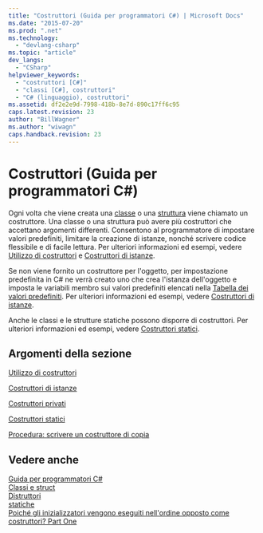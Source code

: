 ```yaml
---
title: "Costruttori (Guida per programmatori C#) | Microsoft Docs"
ms.date: "2015-07-20"
ms.prod: ".net"
ms.technology: 
  - "devlang-csharp"
ms.topic: "article"
dev_langs: 
  - "CSharp"
helpviewer_keywords: 
  - "costruttori [C#]"
  - "classi [C#], costruttori"
  - "C# (linguaggio), costruttori"
ms.assetid: df2e2e9d-7998-418b-8e7d-890c17ff6c95
caps.latest.revision: 23
author: "BillWagner"
ms.author: "wiwagn"
caps.handback.revision: 23
---
```

# Costruttori (Guida per programmatori C#)
Ogni volta che viene creata una [classe](../../../csharp/language-reference/keywords/class.md) o una [struttura](../../../csharp/language-reference/keywords/struct.md) viene chiamato un costruttore.  Una classe o una struttura può avere più costruttori che accettano argomenti differenti.  Consentono al programmatore di impostare valori predefiniti, limitare la creazione di istanze, nonché scrivere codice flessibile e di facile lettura.  Per ulteriori informazioni ed esempi, vedere [Utilizzo di costruttori](../../../csharp/programming-guide/classes-and-structs/using-constructors.md) e [Costruttori di istanze](../../../csharp/programming-guide/classes-and-structs/instance-constructors.md).  
  
 Se non viene fornito un costruttore per l'oggetto, per impostazione predefinita in C\# ne verrà creato uno che crea l'istanza dell'oggetto e imposta le variabili membro sui valori predefiniti elencati nella [Tabella dei valori predefiniti](../../../csharp/language-reference/keywords/default-values-table.md).  Per ulteriori informazioni ed esempi, vedere [Costruttori di istanze](../../../csharp/programming-guide/classes-and-structs/instance-constructors.md).  
  
 Anche le classi e le strutture statiche possono disporre di costruttori.  Per ulteriori informazioni ed esempi, vedere [Costruttori statici](../../../csharp/programming-guide/classes-and-structs/static-constructors.md).  
  
## Argomenti della sezione  
 [Utilizzo di costruttori](../../../csharp/programming-guide/classes-and-structs/using-constructors.md)  
  
 [Costruttori di istanze](../../../csharp/programming-guide/classes-and-structs/instance-constructors.md)  
  
 [Costruttori privati](../../../csharp/programming-guide/classes-and-structs/private-constructors.md)  
  
 [Costruttori statici](../../../csharp/programming-guide/classes-and-structs/static-constructors.md)  
  
 [Procedura: scrivere un costruttore di copia](../../../csharp/programming-guide/classes-and-structs/how-to-write-a-copy-constructor.md)  
  
## Vedere anche  
 [Guida per programmatori C\#](../../../csharp/programming-guide/index.md)   
 [Classi e struct](../../../csharp/programming-guide/classes-and-structs/index.md)   
 [Distruttori](../../../csharp/programming-guide/classes-and-structs/destructors.md)   
 [statiche](../../../csharp/language-reference/keywords/static.md)   
 [Poiché gli inizializzatori vengono eseguiti nell'ordine opposto come costruttori? Part One](http://msdn.microsoft.com/it-it/library/ms713643\(vs.85\).aspx)